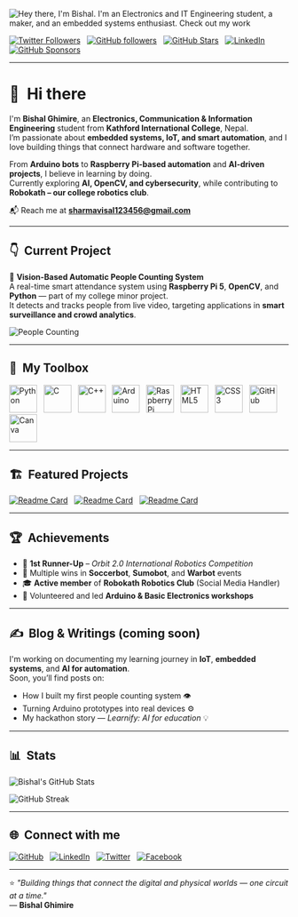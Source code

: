 ![Hey there, I'm Bishal. I'm an Electronics and IT Engineering student, a maker, and an embedded systems enthusiast. Check out my work](headerbis.gif)

[![Twitter Followers](https://img.shields.io/twitter/follow/sudo_overflow?color=0E7FC0&logo=twitter&style=for-the-badge&label=Twitter)](https://twitter.com/sudo_overflow)
&nbsp;
[![GitHub followers](https://img.shields.io/github/followers/iamghimirebishal?logo=GitHub&style=for-the-badge)](https://github.com/iamghimirebishal)
&nbsp;
[![GitHub Stars](https://img.shields.io/github/stars/iamghimirebishal?logo=github&style=for-the-badge)](https://github.com/iamghimirebishal)
&nbsp;
[![LinkedIn](https://img.shields.io/badge/LinkedIn-0A66C2?style=for-the-badge&logo=linkedin&logoColor=white)](https://www.linkedin.com/in/bishal-ghimire)
&nbsp;
[![GitHub Sponsors](https://img.shields.io/github/sponsors/iamghimirebishal?color=BF4B8A&logo=githubsponsors&style=for-the-badge&label=Sponsor%20on%20Github)](https://github.com/sponsors/iamghimirebishal)

---

# 👋 &nbsp;Hi there

I'm **Bishal Ghimire**, an **Electronics, Communication & Information Engineering** student from **Kathford International College**, Nepal.  
I’m passionate about **embedded systems, IoT, and smart automation**, and I love building things that connect hardware and software together.

From **Arduino bots** to **Raspberry Pi-based automation** and **AI-driven projects**, I believe in learning by doing.  
Currently exploring **AI, OpenCV, and cybersecurity**, while contributing to **Robokath – our college robotics club**.

📬 Reach me at **sharmavisal123456@gmail.com**

---

## 👇 &nbsp;Current Project

🎯 **Vision-Based Automatic People Counting System**  
A real-time smart attendance system using **Raspberry Pi 5**, **OpenCV**, and **Python** — part of my college minor project.  
It detects and tracks people from live video, targeting applications in **smart surveillance and crowd analytics**.

![People Counting](https://upload.wikimedia.org/wikipedia/commons/1/1c/People_counter.gif)

---

## 🧰 &nbsp;My Toolbox

<img src="https://cdn.jsdelivr.net/gh/devicons/devicon/icons/python/python-original.svg" width="50" height="50" alt="Python"/>
&nbsp;
<img src="https://cdn.jsdelivr.net/gh/devicons/devicon/icons/c/c-original.svg" width="50" height="50" alt="C"/>
&nbsp;
<img src="https://cdn.jsdelivr.net/gh/devicons/devicon/icons/cplusplus/cplusplus-original.svg" width="50" height="50" alt="C++"/>
&nbsp;
<img src="https://cdn.jsdelivr.net/gh/devicons/devicon/icons/arduino/arduino-original.svg" width="50" height="50" alt="Arduino"/>
&nbsp;
<img src="https://cdn.jsdelivr.net/gh/devicons/devicon/icons/raspberrypi/raspberrypi-original.svg" width="50" height="50" alt="Raspberry Pi"/>
&nbsp;
<img src="https://cdn.jsdelivr.net/gh/devicons/devicon/icons/html5/html5-original.svg" width="50" height="50" alt="HTML5"/>
&nbsp;
<img src="https://cdn.jsdelivr.net/gh/devicons/devicon/icons/css3/css3-original.svg" width="50" height="50" alt="CSS3"/>
&nbsp;
<img src="https://cdn.jsdelivr.net/gh/devicons/devicon/icons/github/github-original.svg" width="50" height="50" alt="GitHub"/>
&nbsp;
<img src="https://cdn.jsdelivr.net/gh/devicons/devicon/icons/canva/canva-original.svg" width="50" height="50" alt="Canva"/>

---

## 🏗️ &nbsp;Featured Projects

[![Readme Card](https://github-readme-stats.vercel.app/api/pin/?username=iamghimirebishal&repo=Vision-Based-Automatic-People-Counting&bg_color=0d1116&title_color=ce09ec&text_color=a4aacb&icon_color=007ec6)](https://github.com/iamghimirebishal/Vision-Based-Automatic-People-Counting)
&nbsp;
[![Readme Card](https://github-readme-stats.vercel.app/api/pin/?username=iamghimirebishal&repo=Learnify-Hackathon-Project&bg_color=0d1116&title_color=ce09ec&text_color=a4aacb&icon_color=007ec6)](https://github.com/iamghimirebishal/Learnify-Hackathon-Project)
&nbsp;
[![Readme Card](https://github-readme-stats.vercel.app/api/pin/?username=iamghimirebishal&repo=Electronic-Voting-Machine&bg_color=0d1116&title_color=ce09ec&text_color=a4aacb&icon_color=007ec6)](https://github.com/iamghimirebishal/Electronic-Voting-Machine)

---

## 🏆 &nbsp;Achievements

- 🥈 **1st Runner-Up** – *Orbit 2.0 International Robotics Competition*  
- 🏅 Multiple wins in **Soccerbot**, **Sumobot**, and **Warbot** events  
- 🎓 **Active member** of **Robokath Robotics Club** (Social Media Handler)  
- 💬 Volunteered and led **Arduino & Basic Electronics workshops**

---

## ✍️ &nbsp;Blog & Writings (coming soon)
I'm working on documenting my learning journey in **IoT**, **embedded systems**, and **AI for automation**.  
Soon, you’ll find posts on:
- How I built my first people counting system 👁️  
- Turning Arduino prototypes into real devices ⚙️  
- My hackathon story — *Learnify: AI for education* 💡  

---

## 📊 &nbsp;Stats

![Bishal's GitHub Stats](https://github-readme-stats.vercel.app/api?username=iamghimirebishal&hide=contribs,prs&show_icons=true&bg_color=0d1116&title_color=ce09ec&text_color=a4aacb&icon_color=007ec6)

![GitHub Streak](https://github-readme-streak-stats.herokuapp.com/?user=iamghimirebishal&theme=dark&count_private=true&bg_color=0d1116&title_color=ce09ec&text_color=a4aacb&icon_color=007ec6)

---

## 🌐 &nbsp;Connect with me

[![GitHub](https://img.shields.io/badge/GitHub-333?style=for-the-badge&logo=github&logoColor=white)](https://github.com/iamghimirebishal)
&nbsp;
[![LinkedIn](https://img.shields.io/badge/LinkedIn-0A66C2?style=for-the-badge&logo=linkedin&logoColor=white)](https://www.linkedin.com/in/bishal-ghimire)
&nbsp;
[![Twitter](https://img.shields.io/badge/Twitter-1DA1F2?style=for-the-badge&logo=twitter&logoColor=white)](https://twitter.com/sudo_overflow)
&nbsp;
[![Facebook](https://img.shields.io/badge/Facebook-1877F2?style=for-the-badge&logo=facebook&logoColor=white)](https://facebook.com/YOUR_USERNAME)

---

⭐ *"Building things that connect the digital and physical worlds — one circuit at a time."*  
— **Bishal Ghimire**
